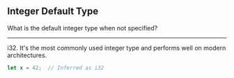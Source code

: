## Integer Default Type

What is the default integer type when not specified?

---

i32. It's the most commonly used integer type and performs well on modern architectures.

```rust
let x = 42;  // Inferred as i32
```

